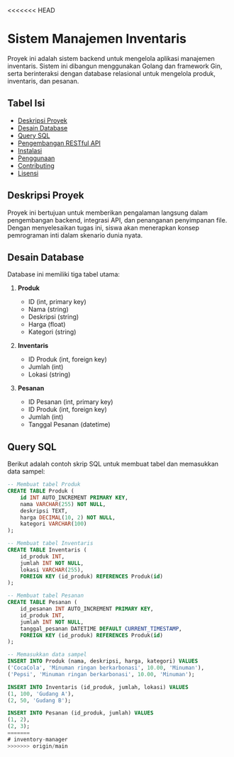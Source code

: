<<<<<<< HEAD
# Sistem Manajemen Inventaris

Proyek ini adalah sistem backend untuk mengelola aplikasi manajemen inventaris. Sistem ini dibangun menggunakan Golang dan framework Gin, serta berinteraksi dengan database relasional untuk mengelola produk, inventaris, dan pesanan.

## Tabel Isi

- [Deskripsi Proyek](#deskripsi-proyek)
- [Desain Database](#desain-database)
- [Query SQL](#query-sql)
- [Pengembangan RESTful API](#pengembangan-restful-api)
- [Instalasi](#instalasi)
- [Penggunaan](#penggunaan)
- [Contributing](#contributing)
- [Lisensi](#lisensi)

## Deskripsi Proyek

Proyek ini bertujuan untuk memberikan pengalaman langsung dalam pengembangan backend, integrasi API, dan penanganan penyimpanan file. Dengan menyelesaikan tugas ini, siswa akan menerapkan konsep pemrograman inti dalam skenario dunia nyata.

## Desain Database

Database ini memiliki tiga tabel utama:

1. **Produk**
    - ID (int, primary key)
    - Nama (string)
    - Deskripsi (string)
    - Harga (float)
    - Kategori (string)

2. **Inventaris**
    - ID Produk (int, foreign key)
    - Jumlah (int)
    - Lokasi (string)

3. **Pesanan**
    - ID Pesanan (int, primary key)
    - ID Produk (int, foreign key)
    - Jumlah (int)
    - Tanggal Pesanan (datetime)

## Query SQL

Berikut adalah contoh skrip SQL untuk membuat tabel dan memasukkan data sampel:

```sql
-- Membuat tabel Produk
CREATE TABLE Produk (
    id INT AUTO_INCREMENT PRIMARY KEY,
    nama VARCHAR(255) NOT NULL,
    deskripsi TEXT,
    harga DECIMAL(10, 2) NOT NULL,
    kategori VARCHAR(100)
);

-- Membuat tabel Inventaris
CREATE TABLE Inventaris (
    id_produk INT,
    jumlah INT NOT NULL,
    lokasi VARCHAR(255),
    FOREIGN KEY (id_produk) REFERENCES Produk(id)
);

-- Membuat tabel Pesanan
CREATE TABLE Pesanan (
    id_pesanan INT AUTO_INCREMENT PRIMARY KEY,
    id_produk INT,
    jumlah INT NOT NULL,
    tanggal_pesanan DATETIME DEFAULT CURRENT_TIMESTAMP,
    FOREIGN KEY (id_produk) REFERENCES Produk(id)
);

-- Memasukkan data sampel
INSERT INTO Produk (nama, deskripsi, harga, kategori) VALUES 
('CocaCola', 'Minuman ringan berkarbonasi', 10.00, 'Minuman'),
('Pepsi', 'Minuman ringan berkarbonasi', 10.00, 'Minuman');

INSERT INTO Inventaris (id_produk, jumlah, lokasi) VALUES 
(1, 100, 'Gudang A'),
(2, 50, 'Gudang B');

INSERT INTO Pesanan (id_produk, jumlah) VALUES 
(1, 2),
(2, 3);
=======
# inventory-manager
>>>>>>> origin/main
